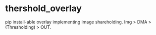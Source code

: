 # thershold_overlay
pip install-able overlay implementing image shareholding. Img > DMA > (Thresholding) > OUT.

